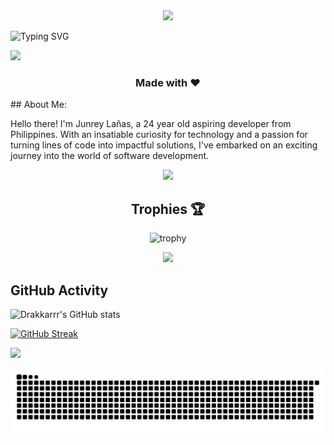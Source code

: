<div align="center">
  <img src="https://media.giphy.com/media/WSBeyxvC1jH496xQGA/giphy.gif" width="700" height="auto"/>
  
</div>

![Typing SVG](https://readme-typing-svg.herokuapp.com?size=57&duration=1800&color=00DB4D&multiline=true&width=1200&height=150&lines=Welcome+Visitor!;I'm+Junrey+La%C3%B1as%2C+An+aspiring+dev💻+;++++++)

[![](https://visitcount.itsvg.in/api?id=Drakkarrr&label=Profile%20Views&color=6&icon=5&pretty=true)](https://visitcount.itsvg.in)
<div align="center">

### Made with ❤️ 

</div>
## About Me:

Hello there! I'm Junrey Lañas, a 24 year old aspiring developer from Philippines. With an insatiable curiosity for technology and a passion for turning lines of code into impactful solutions, I've embarked on an exciting journey into the world of software development.


<div align="center">
  
  <img src="https://media.tenor.com/3EF8H9xyJfgAAAAC/killua-gon.gif"  />
  
</div>



<div align="center">
  
## Trophies 🏆
![trophy](https://github-profile-trophy.vercel.app/?username=Drakkarrr&column=3&theme=radical&count_private=true&include_all_commits=true)
  
</div>


<div align="center">
  
  <img src="https://camo.githubusercontent.com/3b7c592ede97b6138ffd4b1cc1541c2f3b11fd39/687474703a2f2f33312e6d656469612e74756d626c722e636f6d2f31376665613932306666333665663466356238373764353231366137616164392f74756d626c725f6d6f39786a65387a5a34317163626975666f315f313238302e676966" width="700" height="auto"/>
  
</div>

## GitHub Activity

![Drakkarrr's GitHub stats](https://github-readme-stats.vercel.app/api?username=Drakkarrr&show_icons=true&theme=chartreuse-dark&count_private=true&include_all_commits=true&show=reviews,discussions_started,discussions_answered,prs_merged,prs_merged_percentage)

[![GitHub Streak](https://streak-stats.demolab.com?user=Drakkarrr&theme=chartreuse-dark&date_format=n%2Fj%5B%2FY%5D&count_private=true&include_all_commits=true)](https://git.io/streak-stats)

<img width="350" src="https://github-readme-stats.vercel.app/api/top-langs/?username=Drakkarrr&layout=compact&title_color=00ff00&text_color=00ff00&langs_count=20&bg_color=000&count_private=true&include_all_commits=true"/>

![Typing SVG](./github-user-contribution.svg)
